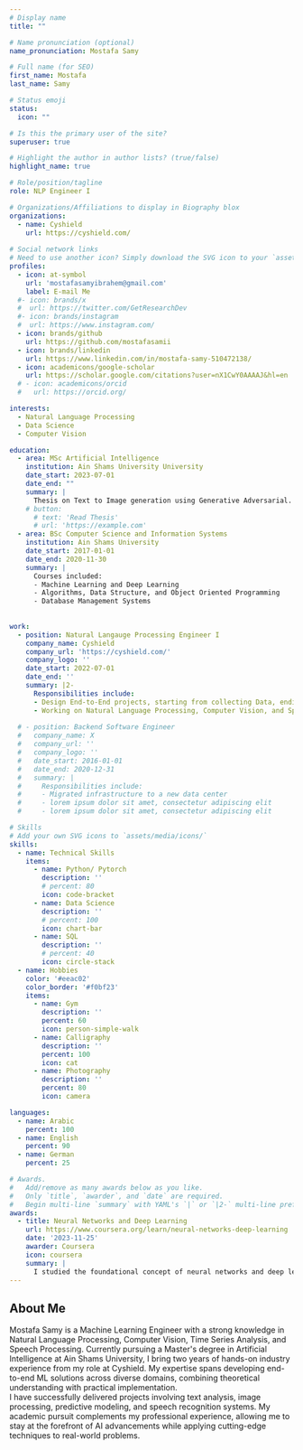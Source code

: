 ```yaml
---
# Display name
title: ""

# Name pronunciation (optional)
name_pronunciation: Mostafa Samy

# Full name (for SEO)
first_name: Mostafa
last_name: Samy

# Status emoji
status:
  icon: ""

# Is this the primary user of the site?
superuser: true

# Highlight the author in author lists? (true/false)
highlight_name: true

# Role/position/tagline
role: NLP Engineer I

# Organizations/Affiliations to display in Biography blox
organizations:
  - name: Cyshield
    url: https://cyshield.com/
    
# Social network links
# Need to use another icon? Simply download the SVG icon to your `assets/media/icons/` folder.
profiles:
  - icon: at-symbol
    url: 'mostafasamyibrahem@gmail.com'
    label: E-mail Me
  #- icon: brands/x
  #  url: https://twitter.com/GetResearchDev
  #- icon: brands/instagram
  #  url: https://www.instagram.com/
  - icon: brands/github
    url: https://github.com/mostafasamii
  - icon: brands/linkedin
    url: https://www.linkedin.com/in/mostafa-samy-510472138/
  - icon: academicons/google-scholar
    url: https://scholar.google.com/citations?user=nX1CwY0AAAAJ&hl=en
  # - icon: academicons/orcid
  #   url: https://orcid.org/

interests:
  - Natural Language Processing
  - Data Science
  - Computer Vision

education:
  - area: MSc Artificial Intelligence
    institution: Ain Shams University University
    date_start: 2023-07-01
    date_end: ""
    summary: |
      Thesis on Text to Image generation using Generative Adversarial. Supervised by Prof Mohamed Fahmy Tolba. Till now I presented a paper at 2023 Eleventh International Conference on Intelligent Computing and Information Systems (ICICIS)
    # button:
      # text: 'Read Thesis'
      # url: 'https://example.com'
  - area: BSc Computer Science and Information Systems
    institution: Ain Shams University
    date_start: 2017-01-01
    date_end: 2020-11-30
    summary: |
      Courses included:
      - Machine Learning and Deep Learning 
      - Algorithms, Data Structure, and Object Oriented Programming
      - Database Management Systems
 
      
work:
  - position: Natural Langauge Processing Engineer I
    company_name: Cyshield
    company_url: 'https://cyshield.com/'
    company_logo: ''
    date_start: 2022-07-01
    date_end: ''
    summary: |2-
      Responsibilities include:
      - Design End-to-End projects, starting from collecting Data, ending with Deploying the models.
      - Working on Natural Language Processing, Computer Vision, and Speech processing projects.
    
  # - position: Backend Software Engineer
  #   company_name: X
  #   company_url: ''
  #   company_logo: ''
  #   date_start: 2016-01-01
  #   date_end: 2020-12-31
  #   summary: |
  #     Responsibilities include:
  #     - Migrated infrastructure to a new data center
  #     - lorem ipsum dolor sit amet, consectetur adipiscing elit
  #     - lorem ipsum dolor sit amet, consectetur adipiscing elit

# Skills
# Add your own SVG icons to `assets/media/icons/`
skills:
  - name: Technical Skills
    items:
      - name: Python/ Pytorch
        description: ''
        # percent: 80
        icon: code-bracket
      - name: Data Science
        description: ''
        # percent: 100
        icon: chart-bar
      - name: SQL
        description: ''
        # percent: 40
        icon: circle-stack
  - name: Hobbies
    color: '#eeac02'
    color_border: '#f0bf23'
    items:
      - name: Gym
        description: ''
        percent: 60
        icon: person-simple-walk
      - name: Calligraphy
        description: ''
        percent: 100
        icon: cat
      - name: Photography
        description: ''
        percent: 80
        icon: camera

languages:
  - name: Arabic
    percent: 100
  - name: English
    percent: 90
  - name: German
    percent: 25

# Awards.
#   Add/remove as many awards below as you like.
#   Only `title`, `awarder`, and `date` are required.
#   Begin multi-line `summary` with YAML's `|` or `|2-` multi-line prefix and indent 2 spaces below.
awards:
  - title: Neural Networks and Deep Learning
    url: https://www.coursera.org/learn/neural-networks-deep-learning
    date: '2023-11-25'
    awarder: Coursera
    icon: coursera
    summary: |
      I studied the foundational concept of neural networks and deep learning. By the end, I was familiar with the significant technological trends driving the rise of deep learning; build, train, and apply fully connected deep neural networks; implement efficient (vectorized) neural networks; identify key parameters in a neural network’s architecture; and apply deep learning to your own applications.
---
```


## About Me

Mostafa Samy is a Machine Learning Engineer with a strong knowledge in Natural Language Processing, Computer Vision, Time Series Analysis, and Speech Processing. Currently pursuing a Master's degree in Artificial Intelligence at Ain Shams University, I bring two years of hands-on industry experience from my role at Cyshield. My expertise spans developing end-to-end ML solutions across diverse domains, combining theoretical understanding with practical implementation. <br> I have successfully delivered projects involving text analysis, image processing, predictive modeling, and speech recognition systems. My academic pursuit complements my professional experience, allowing me to stay at the forefront of AI advancements while applying cutting-edge techniques to real-world problems.